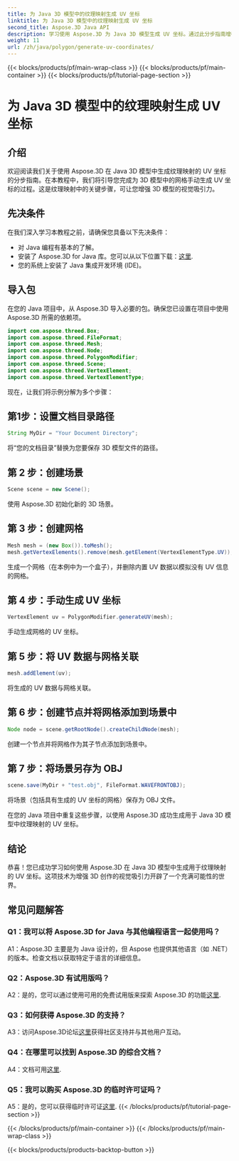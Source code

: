 ```yaml
---
title: 为 Java 3D 模型中的纹理映射生成 UV 坐标
linktitle: 为 Java 3D 模型中的纹理映射生成 UV 坐标
second_title: Aspose.3D Java API
description: 学习使用 Aspose.3D 为 Java 3D 模型生成 UV 坐标。通过此分步指南增强项目中的纹理映射。
weight: 11
url: /zh/java/polygon/generate-uv-coordinates/
---
```


{{< blocks/products/pf/main-wrap-class >}}
{{< blocks/products/pf/main-container >}}
{{< blocks/products/pf/tutorial-page-section >}}

# 为 Java 3D 模型中的纹理映射生成 UV 坐标

## 介绍

欢迎阅读我们关于使用 Aspose.3D 在 Java 3D 模型中生成纹理映射的 UV 坐标的分步指南。在本教程中，我们将引导您完成为 3D 模型中的网格手动生成 UV 坐标的过程。这是纹理映射中的关键步骤，可让您增强 3D 模型的视觉吸引力。

## 先决条件

在我们深入学习本教程之前，请确保您具备以下先决条件：

- 对 Java 编程有基本的了解。
- 安装了 Aspose.3D for Java 库。您可以从以下位置下载：[这里](https://releases.aspose.com/3d/java/).
- 您的系统上安装了 Java 集成开发环境 (IDE)。

## 导入包

在您的 Java 项目中，从 Aspose.3D 导入必要的包。确保您已设置在项目中使用 Aspose.3D 所需的依赖项。

```java
import com.aspose.threed.Box;
import com.aspose.threed.FileFormat;
import com.aspose.threed.Mesh;
import com.aspose.threed.Node;
import com.aspose.threed.PolygonModifier;
import com.aspose.threed.Scene;
import com.aspose.threed.VertexElement;
import com.aspose.threed.VertexElementType;
```

现在，让我们将示例分解为多个步骤：

## 第1步：设置文档目录路径

```java
String MyDir = "Your Document Directory";
```

将“您的文档目录”替换为您要保存 3D 模型文件的路径。

## 第 2 步：创建场景

```java
Scene scene = new Scene();
```

使用 Aspose.3D 初始化新的 3D 场景。

## 第 3 步：创建网格

```java
Mesh mesh = (new Box()).toMesh();
mesh.getVertexElements().remove(mesh.getElement(VertexElementType.UV));
```

生成一个网格（在本例中为一个盒子），并删除内置 UV 数据以模拟没有 UV 信息的网格。

## 第 4 步：手动生成 UV 坐标

```java
VertexElement uv = PolygonModifier.generateUV(mesh);
```

手动生成网格的 UV 坐标。

## 第 5 步：将 UV 数据与网格关联

```java
mesh.addElement(uv);
```

将生成的 UV 数据与网格关联。

## 第 6 步：创建节点并将网格添加到场景中

```java
Node node = scene.getRootNode().createChildNode(mesh);
```

创建一个节点并将网格作为其子节点添加到场景中。

## 第 7 步：将场景另存为 OBJ

```java
scene.save(MyDir + "test.obj", FileFormat.WAVEFRONTOBJ);
```

将场景（包括具有生成的 UV 坐标的网格）保存为 OBJ 文件。

在您的 Java 项目中重复这些步骤，以使用 Aspose.3D 成功生成用于 Java 3D 模型中纹理映射的 UV 坐标。

## 结论

恭喜！您已成功学习如何使用 Aspose.3D 在 Java 3D 模型中生成用于纹理映射的 UV 坐标。这项技术为增强 3D 创作的视觉吸引力开辟了一个充满可能性的世界。

## 常见问题解答

### Q1：我可以将 Aspose.3D for Java 与其他编程语言一起使用吗？

A1：Aspose.3D 主要是为 Java 设计的，但 Aspose 也提供其他语言（如 .NET）的版本。检查文档以获取特定于语言的详细信息。

### Q2：Aspose.3D 有试用版吗？

 A2：是的，您可以通过使用可用的免费试用版来探索 Aspose.3D 的功能[这里](https://releases.aspose.com/).

### Q3：如何获得 Aspose.3D 的支持？

A3：访问Aspose.3D论坛[这里](https://forum.aspose.com/c/3d/18)获得社区支持并与其他用户互动。

### Q4：在哪里可以找到 Aspose.3D 的综合文档？

 A4：文档可用[这里](https://reference.aspose.com/3d/java/).

### Q5：我可以购买 Aspose.3D 的临时许可证吗？

 A5：是的，您可以获得临时许可证[这里](https://purchase.aspose.com/temporary-license/).
{{< /blocks/products/pf/tutorial-page-section >}}

{{< /blocks/products/pf/main-container >}}
{{< /blocks/products/pf/main-wrap-class >}}

{{< blocks/products/products-backtop-button >}}
